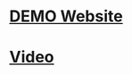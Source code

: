 #  [DEMO Website](https://big-store-market.herokuapp.com/dashboard)
#  [Video](https://www.youtube.com/watch?v=iQQPAxnpIKc)
